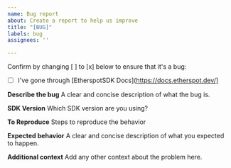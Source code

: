 ```yaml
---
name: Bug report
about: Create a report to help us improve
title: "[BUG]"
labels: bug
assignees: ''

---
```


Confirm by changing [ ] to [x] below to ensure that it's a bug:
- [ ] I've gone through [EtherspotSDK Docs](https://docs.etherspot.dev/]

**Describe the bug**
A clear and concise description of what the bug is.

**SDK Version**
Which SDK version are you using?

**To Reproduce**
Steps to reproduce the behavior

**Expected behavior**
A clear and concise description of what you expected to happen.

**Additional context**
Add any other context about the problem here.
